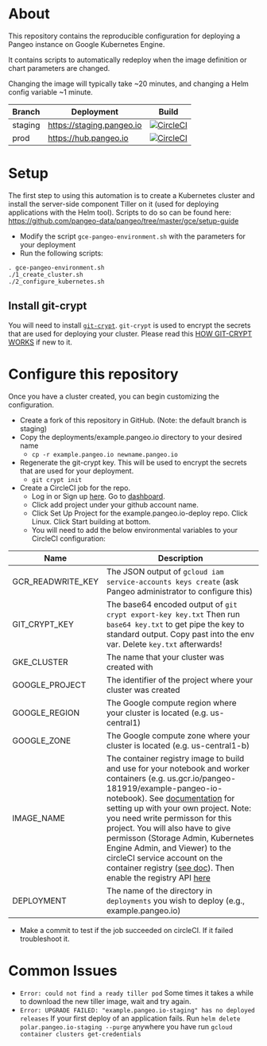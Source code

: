 # About

This repository contains the reproducible configuration for deploying a Pangeo
instance on Google Kubernetes Engine.

It contains scripts to automatically redeploy when the image definition or
chart parameters are changed.

Changing the image will typically take ~20 minutes, and changing a Helm config variable ~1 minute.

Branch | Deployment | Build
-|-|-
staging | https://staging.pangeo.io | [![CircleCI](https://circleci.com/gh/pangeo-data/dev.pangeo.io-deploy/tree/staging.svg?style=svg)](https://circleci.com/gh/pangeo-data/dev.pangeo.io-deploy/tree/staging)
prod | https://hub.pangeo.io | [![CircleCI](https://circleci.com/gh/pangeo-data/dev.pangeo.io-deploy/tree/prod.svg?style=svg)](https://circleci.com/gh/pangeo-data/dev.pangeo.io-deploy/tree/prod)

# Setup

The first step to using this automation is to create a Kubernetes cluster and
install the server-side component Tiller on it (used for deploying applications
with the Helm tool). Scripts to do so can be found here:
https://github.com/pangeo-data/pangeo/tree/master/gce/setup-guide

* Modify the script `gce-pangeo-environment.sh` with the parameters for your deployment
* Run the following scripts:
```
. gce-pangeo-environment.sh
./1_create_cluster.sh
./2_configure_kubernetes.sh
```

## Install git-crypt

You will need to install
[`git-crypt`](https://www.agwa.name/projects/git-crypt/). `git-crypt` is used
to encrypt the secrets that are used for deploying your cluster. Please read this [HOW GIT-CRYPT WORKS](https://www.agwa.name/projects/git-crypt/) if new to it. 

# Configure this repository

Once you have a cluster created, you can begin customizing the configuration.

* Create a fork of this repository in GitHub. (Note: the default branch is staging)
* Copy the deployments/example.pangeo.io directory to your desired name
  * `cp -r example.pangeo.io newname.pangeo.io`
* Regenerate the git-crypt key. This will be used to encrypt the secrets
that are used for your deployment.
  * `git crypt init`
* Create a CircleCI job for the repo. 
  * Log in or Sign up [here](https://circleci.com). Go to [dashboard](https://circleci.com/dashboard). 
  * Click add project under your github account name. 
  * Click Set Up Project for the example.pangeo.io-deploy repo. Click Linux. Click Start building at bottom. 
  * You will need to add the below environmental variables to your CircleCI configuration:

| Name | Description |
| ---- | ----------- |
| GCR_READWRITE_KEY | The JSON output of `gcloud iam service-accounts keys create` (ask Pangeo administrator to configure this) |
| GIT_CRYPT_KEY | The base64 encoded output of `git crypt export-key key.txt` Then run `base64 key.txt` to get pipe the key to standard output. Copy past into the env var. Delete `key.txt` afterwards!|
| GKE_CLUSTER | The name that your cluster was created with |
| GOOGLE_PROJECT | The identifier of the project where your cluster was created |
| GOOGLE_REGION | The Google compute region where your cluster is located (e.g. us-central1) |
| GOOGLE_ZONE | The Google compute zone where your cluster is located (e.g. us-central1-b) |
| IMAGE_NAME | The container registry image to build and use for your notebook and worker containers (e.g. us.gcr.io/pangeo-181919/example-pangeo-io-notebook). See [documentation](https://cloud.google.com/container-registry/) for setting up with your own project. Note: you need write permisson for this project. You will also have to give permisson (Storage Admin, Kubernetes Engine Admin, and Viewer) to the circleCI service account on the container registry ([see doc](https://cloud.google.com/container-registry/docs/access-control)). Then enable the registry API [here](https://console.cloud.google.com/flows/enableapi?apiid=containerregistry.googleapis.com&redirect=https://cloud.google.com/container-registry/docs/quickstart&_ga=2.12214260.-1113544925.1533776076)|
| DEPLOYMENT | The name of the directory in `deployments` you wish to deploy (e.g., example.pangeo.io) |

* Make a commit to test if the job succeeded on circleCI. If it failed troubleshoot it. 

# Common Issues

* `Error: could not find a ready tiller pod` Some times it takes a while to download the new tiller image, wait and try again.
* `Error: UPGRADE FAILED: "example.pangeo.io-staging" has no deployed releases` If your first deploy of an application fails. Run `helm delete polar.pangeo.io-staging --purge` anywhere you have run `gcloud container clusters get-credentials`
